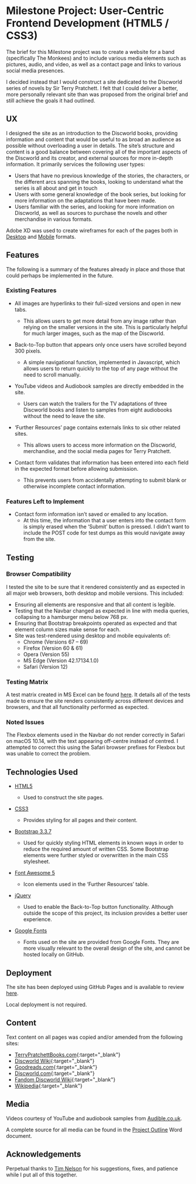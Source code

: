 # Milestone Project: User-Centric Frontend Development (HTML5 / CSS3)

The brief for this Milestone project was to create a website for a band (specifically The Monkees) and to include various media elements such as pictures, audio, and video, as well as a contact page and links to various social media presences.

I decided instead that I would construct a site dedicated to the Discworld series of novels by Sir Terry Pratchett. I felt that I could deliver a better, more personally relevant site than was proposed from the original brief and still achieve the goals it had outlined.
 
## UX
 
I designed the site as an introduction to the Discworld books, providing information and content that would be useful to as broad an audience as possible without overloading a user in details. The site’s structure and content is a good balance between covering all of the important aspects of the Discworld and its creator, and external sources for more in-depth information.  It primarily services the following user types:

- Users that have no previous knowledge of the stories, the characters, or the different arcs spanning the books, looking to understand what the series is all about and get in touch
- Users with some general knowledge of the book series, but looking for more information on the adaptations that have been made.
- Users familiar with the series, and looking for more information on Discworld, as well as sources to purchase the novels and other merchandise in various formats.

Adobe XD was used to create wireframes for each of the pages both in [Desktop](https://github.com/10xOXR/milestone-project-1/tree/master/wireframes/Desktop) and [Mobile](https://github.com/10xOXR/milestone-project-1/tree/master/wireframes/Mobile) formats.

## Features

The following is a summary of the features already in place and those that could perhaps be implemented in the future.

### Existing Features

- All images are hyperlinks to their full-sized versions and open in new tabs.
	- This allows users to get more detail from any image rather than relying on the smaller versions in the site. This is particularly helpful for much larger images, such as the map of the Discworld.

- Back-to-Top button that appears only once users have scrolled beyond 300 pixels.
	- A simple navigational function, implemented in Javascript, which allows users to return quickly to the top of any page without the need to scroll manually.

- YouTube videos and Audiobook samples are directly embedded in the site.
	- Users can watch the trailers for the TV adaptations of three Discworld books and listen to samples from eight audiobooks without the need to leave the site.

- ‘Further Resources’ page contains externals links to six other related sites.
	- This allows users to access more information on the Discworld, merchandise, and the social media pages for Terry Pratchett.

- Contact form validates that information has been entered into each field in the expected format before allowing submission.
	- This prevents users from accidentally attempting to submit blank or otherwise incomplete contact information.

### Features Left to Implement

- Contact form information isn’t saved or emailed to any location.
	- At this time, the information that a user enters into the contact form is simply erased when the ‘Submit’ button is pressed. I didn’t want to include the POST code for test dumps as this would navigate away from the site.

## Testing

### Browser Compatibility

I tested the site to be sure that it rendered consistently and as expected in all major web browsers, both desktop and mobile versions. This included:

- Ensuring all elements are responsive and that all content is legible.
- Testing that the Navbar changed as expected in line with media queries, collapsing to a hamburger menu below 768 px.
- Ensuring that Bootstrap breakpoints operated as expected and that element column sizes make sense for each.
- Site was test-rendered using desktop and mobile equivalents of:
	- Chrome (Versions 67 – 69)
	- Firefox (Version 60 & 61)
	- Opera (Version 55)
	- MS Edge (Version 42.17134.1.0)
	- Safari (Version 12)

### Testing Matrix

A test matrix created in MS Excel can be found [here](https://github.com/10xOXR/milestone-project-1/blob/master/misc/page_tests.xlsx). It details all of the tests made to ensure the site renders consistently across different devices and browsers, and that all functionality performed as expected.

### Noted Issues

The Flexbox elements used in the Navbar do not render correctly in Safari on macOS 10.14, with the text appearing off-centre instead of centred. I attempted to correct this using the Safari browser prefixes for Flexbox but was unable to correct the problem.

## Technologies Used

- [HTML5]( https://www.w3.org/TR/2017/REC-html52-20171214/)
	- Used to construct the site pages.

- [CSS3]( https://www.w3.org/standards/techs/css#w3c_all)
	- Provides styling for all pages and their content.

- [Bootstrap 3.3.7]( https://getbootstrap.com/docs/3.3/getting-started/)
	- Used for quickly styling HTML elements in known ways in order to reduce the required amount of written CSS. Some Bootstrap elements were further styled or overwritten in the main CSS stylesheet.

- [Font Awesome 5]( https://fontawesome.com/icons?d=gallery)
	- Icon elements used in the ‘Further Resources’ table.

- [jQuery]( https://jquery.com/)
	- Used to enable the Back-to-Top button functionality. Although outside the scope of this project, its inclusion provides a better user  experience.

- [Google Fonts]( https://fonts.google.com/)
	- Fonts used on the site are provided from Google Fonts. They are more visually relevant to the overall design of the site, and cannot be hosted locally on GitHub.

## Deployment

The site has been deployed using GitHub Pages and is available to review [here]( https://10xoxr.github.io/milestone-project-1/).

Local deployment is not required.

## Content

Text content on all pages was copied and/or amended from the following sites:

- [TerryPratchettBooks.com](https://www.terrypratchettbooks.com){:target="_blank"}
- [Discworld Wiki](https://wiki.lspace.org/mediawiki/Main_Page){:target="_blank"}
- [Goodreads.com](https://www.goodreads.com/series/40650-discworld){:target="_blank"}
- [Discworld.com](https://www.discworld.com){:target="_blank"}
- [Fandom Discworld Wiki](http://discworld.wikia.com/wiki/Main_Page){:target="_blank"}
- [Wikipedia](https://en.wikipedia.org/wiki/Discworld){:target="_blank"}

## Media

Videos courtesy of YouTube and audiobook samples from [Audible.co.uk]( https://www.audible.co.uk/series?asin=B00HRG5ZPU).

A complete source for all media can be found in the [Project Outline]( https://github.com/10xOXR/milestone-project-1/blob/master/misc/Project%20Outline.docx)
 Word document.

## Acknowledgements

Perpetual thanks to [Tim Nelson]( https://github.com/TravelTimN) for his suggestions, fixes, and patience while I put all of this together.

